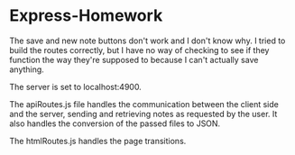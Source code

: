 # Express-Homework
The save and new note buttons don't work and I don't know why.  I tried to build the routes correctly, but I have no way of checking to see if they function the way they're supposed to because I can't actually save anything.

The server is set to localhost:4900.

The apiRoutes.js file handles the communication between the client side and the server, sending and retrieving notes as requested by the user. It also handles the conversion of the passed files to JSON.

The htmlRoutes.js handles the page transitions.